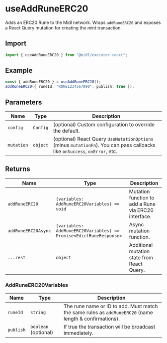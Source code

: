 # useAddRuneERC20

Adds an ERC20 Rune to the Midl network. Wraps `addRuneERC20` and exposes a React Query mutation for creating the mint transaction.

## Import

```ts
import { useAddRuneERC20 } from "@midl/executor-react";
```

## Example

```ts
const { addRuneERC20 } = useAddRuneERC20();
addRuneERC20({ runeId: "RUNE1234567890", publish: true });
```

## Parameters

| Name       | Type     | Description                                                                                                                |
| ---------- | -------- | -------------------------------------------------------------------------------------------------------------------------- |
| `config`   | `Config` | (optional) Custom configuration to override the default.                                                                   |
| `mutation` | `object` | (optional) React Query `UseMutationOptions` (minus `mutationFn`). You can pass callbacks like `onSuccess`, `onError`, etc. |

## Returns

| Name                | Type                                                               | Description                                          |
| ------------------- | ------------------------------------------------------------------ | ---------------------------------------------------- |
| `addRuneERC20`      | `(variables: AddRuneERC20Variables) => void`                       | Mutation function to add a Rune via ERC20 interface. |
| `addRuneERC20Async` | `(variables: AddRuneERC20Variables) => Promise<EdictRuneResponse>` | Async mutation function.                             |
| `...rest`           | `object`                                                           | Additional mutation state from React Query.          |

### AddRuneERC20Variables

| Name      | Type                 | Description                                                                                            |
| --------- | -------------------- | ------------------------------------------------------------------------------------------------------ |
| `runeId`  | `string`             | The rune name or ID to add. Must match the same rules as `addRuneERC20` (name length & confirmations). |
| `publish` | `boolean` (optional) | If true the transaction will be broadcast immediately.                                                 |

